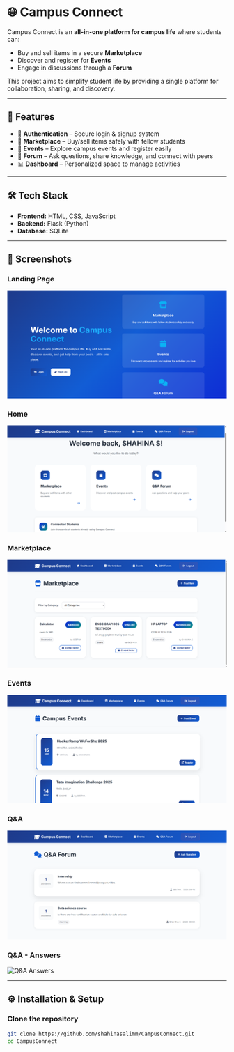 # 🌐 Campus Connect

Campus Connect is an **all-in-one platform for campus life** where students can:  
- Buy and sell items in a secure **Marketplace**  
- Discover and register for **Events**  
- Engage in discussions through a **Forum**  

This project aims to simplify student life by providing a single platform for collaboration, sharing, and discovery.

---

## 🚀 Features
- 🔑 **Authentication** – Secure login & signup system  
- 🛒 **Marketplace** – Buy/sell items safely with fellow students  
- 📅 **Events** – Explore campus events and register easily  
- 💬 **Forum** – Ask questions, share knowledge, and connect with peers  
- 📊 **Dashboard** – Personalized space to manage activities  

---

## 🛠️ Tech Stack
- **Frontend:** HTML, CSS, JavaScript  
- **Backend:** Flask (Python)  
- **Database:** SQLite  
  

---

## 📸 Screenshots

### Landing Page
![Landing Page](screenshots/landing.png)

### Home
![Home](screenshots/home.png)

### Marketplace
![Marketplace](screenshots/marketplace.png)

### Events
![Events](screenshots/events.png)

### Q&A
![Q&A](screenshots/q&a.png)

### Q&A - Answers
![Q&A Answers](screenshots/q&a_answers.png)


---

## ⚙️ Installation & Setup

### Clone the repository
```bash
git clone https://github.com/shahinasalimm/CampusConnect.git
cd CampusConnect
